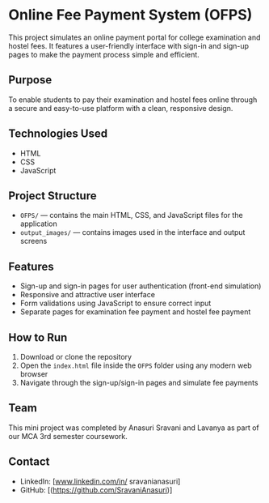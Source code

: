 # Online Fee Payment System (OFPS)

This project simulates an online payment portal for college examination and hostel fees. It features a user-friendly interface with sign-in and sign-up pages to make the payment process simple and efficient.

## Purpose
To enable students to pay their examination and hostel fees online through a secure and easy-to-use platform with a clean, responsive design.

## Technologies Used
- HTML
- CSS
- JavaScript

## Project Structure
- `OFPS/` — contains the main HTML, CSS, and JavaScript files for the application
- `output_images/` — contains images used in the interface and output screens

## Features
- Sign-up and sign-in pages for user authentication (front-end simulation)
- Responsive and attractive user interface
- Form validations using JavaScript to ensure correct input
- Separate pages for examination fee payment and hostel fee payment

## How to Run
1. Download or clone the repository  
2. Open the `index.html` file inside the `OFPS` folder using any modern web browser  
3. Navigate through the sign-up/sign-in pages and simulate fee payments

## Team
This mini project was completed by Anasuri Sravani and Lavanya as part of our MCA 3rd semester coursework.

## Contact
- LinkedIn: [www.linkedin.com/in/
sravanianasuri]  
- GitHub: [(https://github.com/SravaniAnasuri)]

